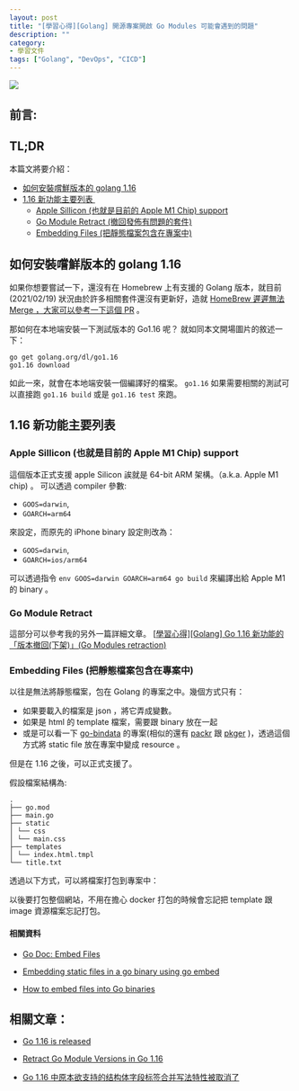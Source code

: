 ```yaml
---
layout: post
title: "[學習心得][Golang] 開源專案開啟 Go Modules 可能會遇到的問題"
description: ""
category: 
- 學習文件
tags: ["Golang", "DevOps", "CICD"]
---
```




![](/Users/evanlin/Downloads/Go_SDK.png)

## 前言:





## TL;DR 

本篇文將要介紹：

- <a href="#try-go">如何安裝嚐鮮版本的 golang 1.16</a>
- <a href="#116">1.16 新功能主要列表 </a>
  - <a href="#m1"> Apple Sillicon (也就是目前的 Apple M1 Chip) support </a>
  - <a href="#retract"> Go Module Retract (撤回發佈有問題的套件)  </a>
  - <a href="#embed"> Embedding Files  (把靜態檔案包含在專案中) </a>




## 如何安裝嚐鮮版本的 golang 1.16 

<a id="try-go"></a>

如果你想要嘗試一下，還沒有在 Homebrew 上有支援的 Golang 版本，就目前 (2021/02/19) 狀況由於許多相關套件還沒有更新好，造就 [HomeBrew 遲遲無法 Merge ，大家可以參考一下這個 PR](https://github.com/Homebrew/homebrew-core/pull/71289) 。

那如何在本地端安裝一下測試版本的 Go1.16 呢？ 就如同本文開場圖片的敘述一下：

```
go get golang.org/dl/go1.16
go1.16 download
```

如此一來，就會在本地端安裝一個編譯好的檔案。 `go1.16` 如果需要相關的測試可以直接跑 `go1.16 build` 或是 `go1.16 test` 來跑。



## 1.16 新功能主要列表

<a id="116"></a>

### Apple Sillicon (也就是目前的 Apple M1 Chip) support

<a id="m1"></a>

這個版本正式支援 apple Silicon 誒就是 64-bit ARM 架構。（a.k.a. Apple M1 chip) 。 可以透過 compiler 參數:

- `GOOS=darwin`, 
- `GOARCH=arm64`

來設定，而原先的 iPhone binary 設定則改為：

- `GOOS=darwin`, 
- `GOARCH=ios/arm64`

可以透過指令 `env GOOS=darwin GOARCH=arm64 go build` 來編譯出給 Apple M1 的 binary 。



### Go Module Retract
<a id="retract"></a>

這部分可以參考我的另外一篇詳細文章。 [[學習心得\][Golang] Go 1.16 新功能的「版本撤回(下架)」(Go Modules retraction)](http://www.evanlin.com/til-go-retract/)

### Embedding Files (把靜態檔案包含在專案中)
<a id="embed"></a>

以往是無法將靜態檔案，包在 Golang 的專案之中。幾個方式只有：

- 如果要載入的檔案是 json ，將它弄成變數。
- 如果是 html 的 template 檔案，需要跟 binary 放在一起
- 或是可以看一下 [go-bindata](https://github.com/go-bindata/go-bindata) 的專案(相似的還有 [packr](https://github.com/gobuffalo/packr) 跟 [pkger](https://github.com/markbates/pkger) )，透過這個方式將 static file 放在專案中變成 resource 。

但是在 1.16 之後，可以正式支援了。

假設檔案結構為:

```
.
├── go.mod
├── main.go
├── static
│ └── css
│ └── main.css
├── templates
│ └── index.html.tmpl
└── title.txt

```

透過以下方式，可以將檔案打包到專案中：

<script src="https://gist.github.com/kkdai/111803ace159cdaf87e7d855d701689b.js"></script>

以後要打包整個網站，不用在擔心 docker 打包的時候會忘記把 template 跟 image 資源檔案忘記打包。

#### 相關資料

- [Go Doc: Embed Files](https://golang.org/doc/go1.16#embed)

- [Embedding static files in a go binary using go embed](https://harsimranmaan.medium.com/embedding-static-files-in-a-go-binary-using-go-embed-bac505f3cb9a)

- [How to embed files into Go binaries](https://stackoverflow.com/questions/17796043/how-to-embed-files-into-go-binaries)




## 相關文章：

- [Go 1.16 is released](https://blog.golang.org/go1.16)

- [Retract Go Module Versions in Go 1.16](https://golangtutorial.dev/tips/retract-go-module-versions/)

- [Go 1.16 中原本欲支持的结构体字段标签合并写法特性被取消了](https://mp.weixin.qq.com/s/7eLLhHt8hsTd6hmzj1AWTw)

